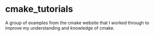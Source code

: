# cmake_tutorials
A group of examples from the cmake website that I worked through to improve my understanding and knowledge of cmake.
